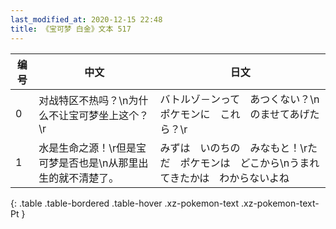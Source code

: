 ```yaml
---
last_modified_at: 2020-12-15 22:48
title: 《宝可梦 白金》文本 517
---
```

| 编号 | 中文 | 日文 |
| ---- | ---- | ---- |
| 0 | 对战特区不热吗？\n为什么不让宝可梦坐上这个？\r | バトルゾ－ンって　あつくない？\nポケモンに　これ　のませてあげたら？\r |
| 1 | 水是生命之源！\r但是宝可梦是否也是\n从那里出生的就不清楚了。 | みずは　いのちの　みなもと！\rただ　ポケモンは　どこから\nうまれてきたかは　わからないよね |
{: .table .table-bordered .table-hover .xz-pokemon-text .xz-pokemon-text-Pt }